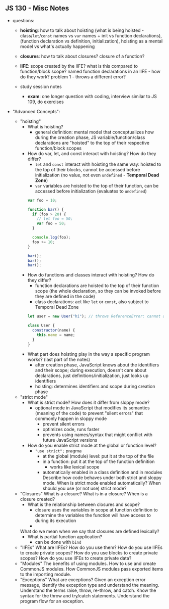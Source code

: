 ## JS 130 - Misc Notes ##

- questions: 
  - **hoisting**: how to talk about hoisting (what is being hoisted - class/`let`/`const` names vs `var` names + init vs function declarations), (function declaration vs definition, initialization), hoisting as a mental model vs what's actually happening 
  - **closures**: how to talk about closures? closure of a function? 
  - **IIFE**: scope created by the IIFE? what is this compared to function/block scope? named function declarations in an IIFE - how do they work? problem 1 - throws a different error?

  - study session notes
    - **exam**: one longer question with coding, interview similar to JS 109, do exercises

- "Advanced Concepts":
  - "hoisting"
    - What is hoisting?
        - general definition: mental model that conceptualizes how during the creation phase, JS variable/function/class declarations are "hoisted" to the top of their respective function/block scopes
    - How do var, let, and const interact with hoisting? How do they differ?
        - `let` and `const` interact with hoisting the same way: hoisted to the top of their blocks, cannot be accessed before initialization (no value, not even `undefined` - **Temporal Dead Zone**)
        - `var` variables are hoisted to the top of their function, can be accessed before initialization (evaluates to `undefined`)
        ```javascript
        var foo = 10;

        function bar() {
          if (foo > 20) {
            // let foo = 50;
            var foo = 50;
          }

          console.log(foo);
          foo += 10;
        }

        bar();
        bar();
        bar();
        ```
    - How do functions and classes interact with hoisting? How do they differ?
        - function declarations are hoisted to the top of their function scope (the whole declaration, so they can be invoked before they are defined in the code)
        - class declarations: act like `let` or `const`, also subject to Temporal Dead Zone
        ```javascript
        let user = new User("hi"); // throws ReferenceError: cannot access User before initialization

        class User {
          constructor(name) {
            this.name = name;
          }
        }
        ```
    - What part does hoisting play in the way a specific program works? (last part of the notes)
        - after creation phase, JavaScript knows about the identifiers and their scope; during execution, doesn't care about declarations, just definitions/initialization, just looks up identifiers
        - hoisting: determines identifiers and scope during creation phase
  - "strict mode"
    - What is strict mode? How does it differ from sloppy mode?
        - optional mode in JavaScript that modifies its semantics (meaning of the code) to prevent "silent errors" that commonly happen in sloppy mode
            - prevent silent errors
            - optimizes code, runs faster
            - prevents using names/syntax that might conflict with future JavaScript versions
    - How do you enable strict mode at the global or function level?
        - `"use strict";` pragma
            - at the global (module) level: put it at the top of the file
            - in a function: put it at the top of the function definition
                - works like lexical scope
            - automatically enabled in a class definition and in modules
    Describe how code behaves under both strict and sloppy mode.
    When is strict mode enabled automatically?
    When should you use (or not use) strict mode?
  - "Closures"
    What is a closure?
    What is in a closure?
    When is a closure created?
    - What is the relationship between closures and scope?
        - closure uses the variables in scope at function definition to determine the variables the function will have access to during its execution
        - 
    What do we mean when we say that closures are defined lexically?
    - What is partial function application?
        - can be done with `bind`
  - "IIFEs"
    What are IIFEs?
    How do you use them?
    How do you use IIFEs to create private scopes?
    How do you use blocks to create private scopes?
    How do you use IIFEs to create private data?
  - "Modules"
    The benefits of using modules.
    How to use and create CommonJS modules.
    How CommonJS modules pass exported items to the importing module.
  - "Exceptions"
    What are exceptions?
    Given an exception error message, identify the exception type and understand the meaning.
    Understand the terms raise, throw, re-throw, and catch.
    Know the syntax for the throw and try/catch statements.
    Understand the program flow for an exception.